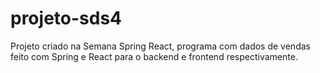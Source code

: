 # projeto-sds4
Projeto criado na Semana Spring React, programa com dados de vendas feito com Spring e React para o backend e frontend respectivamente.
